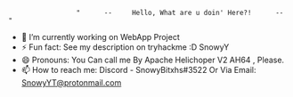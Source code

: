                      "      --     Hello, What are u doin' Here?!      --     "
- 🔭 I’m currently working on WebApp Project
- ⚡ Fun fact: See my description on tryhackme :D SnowyY 
- 😄 Pronouns: You Can call me By Apache Helichoper V2 AH64 , Please.
- 📫 How to reach me: Discord - SnowyBitxhs#3522 Or Via Email: SnowyYT@protonmail.com


<!--
**SnowyYT07/snowyyt07** is a ✨ _special_ ✨ repository because its `README.md` (this file) appears on your GitHub profile.
-->
